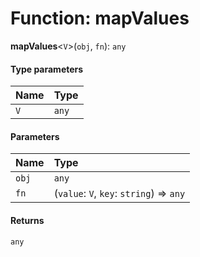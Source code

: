 # Function: mapValues

**mapValues**<`V`>(`obj`, `fn`): `any`

#### Type parameters

| Name | Type |
| :------ | :------ |
| `V` | `any` |

#### Parameters

| Name | Type |
| :------ | :------ |
| `obj` | `any` |
| `fn` | (`value`: `V`, `key`: `string`) => `any` |

#### Returns

`any`
